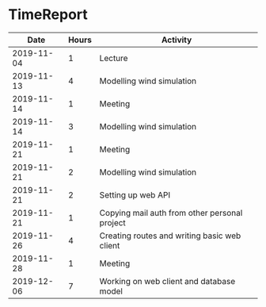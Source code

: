 # TimeReport

| Date  |      Hours    | Activity                                       |
| ----------- | ------- |------------------------------------------------
| 2019-11-04  | 1       | Lecture |
| 2019-11-13  | 4       | Modelling wind simulation |
| 2019-11-14  | 1       | Meeting |
| 2019-11-14  | 3       | Modelling wind simulation |
| 2019-11-21  | 1       | Meeting |
| 2019-11-21  | 2       | Modelling wind simulation |
| 2019-11-21  | 2       | Setting up web API |
| 2019-11-21  | 1       | Copying mail auth from other personal project |
| 2019-11-26  | 4       | Creating routes and writing basic web client |
| 2019-11-28  | 1       | Meeting |
| 2019-12-06  | 7       | Working on web client and database model |
